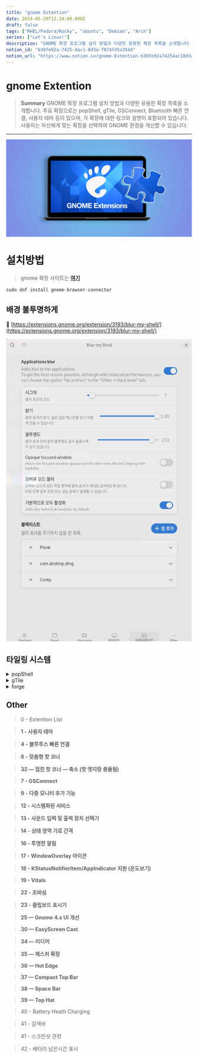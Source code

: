 ```yaml
---
title: "gnome Extention"
date: 2024-05-20T12:34:00.000Z
draft: false
tags: ["RHEL/Fedora/Rocky", "ubuntu", "Debian", "Arch"]
series: ["Let's Linux!"]
description: "GNOME 확장 프로그램 설치 방법과 다양한 유용한 확장 목록을 소개합니다. 주요 확장으로는 popShell, gTile, GSConnect, Bluetooth 빠른 연결, 사용자 테마 등이 있으며, 각 확장에 대한 링크와 설명이 포함되어 있습니다. 사용자는 자신에게 맞는 확장을 선택하여 GNOME 환경을 개선할 수 있습니다."
notion_id: "b38fe92a-7425-4ac1-8d3a-f074fd5a354d"
notion_url: "https://www.notion.so/gnome-Extention-b38fe92a74254ac18d3af074fd5a354d"
---
```


# gnome Extention

> **Summary**
> GNOME 확장 프로그램 설치 방법과 다양한 유용한 확장 목록을 소개합니다. 주요 확장으로는 popShell, gTile, GSConnect, Bluetooth 빠른 연결, 사용자 테마 등이 있으며, 각 확장에 대한 링크와 설명이 포함되어 있습니다. 사용자는 자신에게 맞는 확장을 선택하여 GNOME 환경을 개선할 수 있습니다.

---

![Image](image_ec0ba19b96b6.png)

# 설치방법

> gnome 확장 사이트는 [**여기**](https://extensions.gnome.org/)

```javascript
sudo dnf install gnome-browser-connector
```


## 배경 불투명하게

🔗 [https://extensions.gnome.org/extension/3193/blur-my-shell/](https://extensions.gnome.org/extension/3193/blur-my-shell/)

![Image](image_918bd9f08a5e.png)



## 타일링 시스템

<details>
<summary>popShell</summary>

🔗 [https://github.com/pop-os/shell](https://github.com/pop-os/shell)

</details>

<details>
<summary>gTile</summary>

🔗 [https://extensions.gnome.org/extension/28/gtile/](https://extensions.gnome.org/extension/28/gtile/)

🔗 [https://extensions.gnome.org/extension/3733/tiling-assistant/](https://extensions.gnome.org/extension/3733/tiling-assistant/)

🔗 [https://extensions.gnome.org/extension/4548/tactile/](https://extensions.gnome.org/extension/4548/tactile/)

🔗 [https://youtu.be/-t_H_HfOPss?si=bJFC7n7I5DUPMrk6](https://youtu.be/-t_H_HfOPss?si=bJFC7n7I5DUPMrk6)

</details>

<details>
<summary>forge</summary>

🔗 [https://community.frame.work/t/ubuntu-popos-shell-how-do-you-configure-the-keyboard-shortcuts-to-try-to-mimic-my-i3wm-config/6223/2](https://community.frame.work/t/ubuntu-popos-shell-how-do-you-configure-the-keyboard-shortcuts-to-try-to-mimic-my-i3wm-config/6223/2)

🔗 [https://github.com/forge-ext/forge](https://github.com/forge-ext/forge)

🔗 [https://extensions.gnome.org/extension/4481/forge/](https://extensions.gnome.org/extension/4481/forge/)

</details>



## Other

> 0 - Extention List

> **1 - 사용자 테마**

> **4 - 블루투스 빠른 연결**

> **6 - 맞춤형 핫 코너**

> **32 — 접힌 핫 코너 — 축소 (핫 엣지랑 충돌됨)**

> **7 - GSConnect**

> **9 - 다중 모니터 추가 기능**

> **12 - 시스템화된 서비스**

> **13 - 사운드 입력 및 출력 장치 선택기**

> **14 - 상태 영역 가로 간격**

> **16 - 투명한 알림**

> **17 - WindowOverlay 아이콘**

> **18 - KStatusNotifierItem/AppIndicator 지원 (온도보기)**

> **19 - Vitals**

> **22 - 조바심**

> **23 - 클립보드 표시기**

> **25 — Gnome 4.x UI 개선**

> **30 — EasyScreen Cast**

> **34 — 미디어**

> **35 — 제스처 확장**

> **36 — Hot Edge**

> **37 — Compact Top Bar**

> **38 — Space Bar**

> **39 — Top Hat**

> 40 - Battery Heath Charging

> 41 - 검색바

> 41 - 스크린샷 관련

> 42 - 배터리 남은시간 표시


